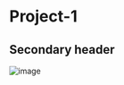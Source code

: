 # Project-1
## Secondary header
![image](https://user-images.githubusercontent.com/119831680/217722740-831c265b-32cd-48ad-b847-40399acbbaaf.png)
